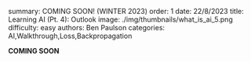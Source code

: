 summary: COMING SOON! (WINTER 2023)
order: 1
date: 22/8/2023
title: Learning AI (Pt. 4): Outlook
image: ./img/thumbnails/what_is_ai_5.png
difficulty: easy
authors: Ben Paulson
categories: AI,Walkthrough,Loss,Backpropagation

**COMING SOON**

